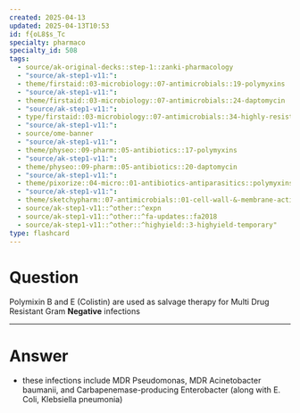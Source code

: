 ```yaml
---
created: 2025-04-13
updated: 2025-04-13T10:53
id: f{oL8$s_Tc
specialty: pharmaco
specialty_id: 508
tags:
  - source/ak-original-decks::step-1::zanki-pharmacology
  - "source/ak-step1-v11:": 
  - theme/firstaid::03-microbiology::07-antimicrobials::19-polymyxins
  - "source/ak-step1-v11:": 
  - theme/firstaid::03-microbiology::07-antimicrobials::24-daptomycin
  - "source/ak-step1-v11:": 
  - type/firstaid::03-microbiology::07-antimicrobials::34-highly-resistant-bacteria-treatment
  - "source/ak-step1-v11:": 
  - source/ome-banner
  - "source/ak-step1-v11:": 
  - theme/physeo::09-pharm::05-antibiotics::17-polymyxins
  - "source/ak-step1-v11:": 
  - theme/physeo::09-pharm::05-antibiotics::20-daptomycin
  - "source/ak-step1-v11:": 
  - theme/pixorize::04-micro::01-antibiotics-antiparasitics::polymyxins
  - "source/ak-step1-v11:": 
  - theme/sketchypharm::07-antimicrobials::01-cell-wall-&-membrane-active-antibiotics::08-daptomycin::zanki-extra
  - source/ak-step1-v11::^other::^expn
  - source/ak-step1-v11::^other::^fa-updates::fa2018
  - source/ak-step1-v11::^other::^highyield::3-highyield-temporary"
type: flashcard
---
```


# Question
Polymixin B and E (Colistin) are used as salvage therapy for Multi Drug Resistant Gram **Negative** infections

---

# Answer
- these infections include MDR Pseudomonas, MDR Acinetobacter baumanii, and Carbapenemase-producing Enterobacter (along with E. Coli, Klebsiella pneumonia)